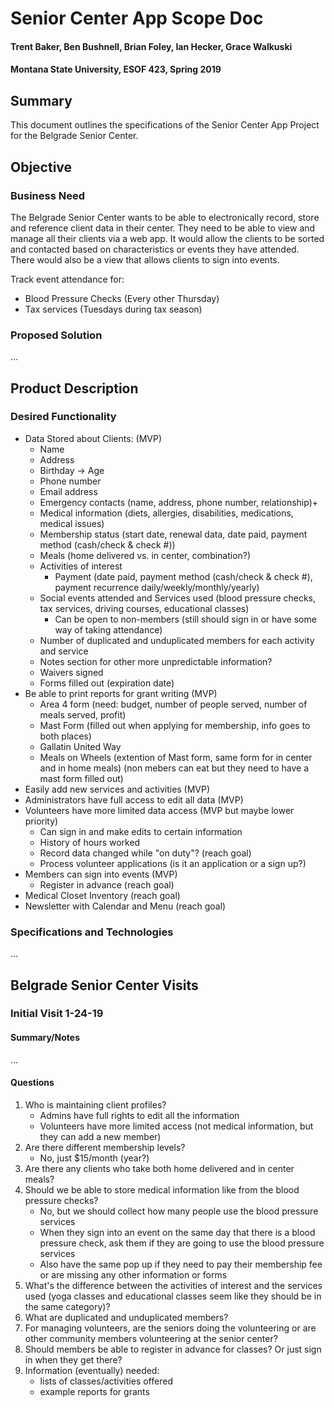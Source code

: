 # Senior Center App Scope Doc
#### Trent Baker, Ben Bushnell, Brian Foley, Ian Hecker, Grace Walkuski
#### Montana State University, ESOF 423, Spring 2019

## Summary
This document outlines the specifications of the Senior Center App Project for the Belgrade Senior Center.

## Objective

### Business Need
The Belgrade Senior Center wants to be able to electronically record, store and reference client data in their center. They need to be able to view and manage all their clients via a web app. It would allow the clients to be sorted and contacted based on characteristics or events they have attended. There would also be a view that allows clients to sign into events. 

Track event attendance for:
- Blood Pressure Checks (Every other Thursday)
- Tax services (Tuesdays during tax season)

### Proposed Solution
...

## Product Description

### Desired Functionality
- Data Stored about Clients: (MVP)
  - Name
  - Address
  - Birthday -> Age
  - Phone number
  - Email address
  - Emergency contacts (name, address, phone number, relationship)+
  - Medical information (diets, allergies, disabilities, medications, medical issues)
  - Membership status (start date, renewal data, date paid, payment method (cash/check & check #))
  - Meals (home delivered vs. in center, combination?)
  - Activities of interest 
    - Payment (date paid, payment method (cash/check & check #), payment recurrence daily/weekly/monthly/yearly)
  - Social events attended and Services used (blood pressure checks, tax services, driving courses, educational classes)
    - Can be open to non-members (still should sign in or have some way of taking attendance)
  - Number of duplicated and unduplicated members for each activity and service
  - Notes section for other more unpredictable information?
  - Waivers signed
  - Forms filled out (expiration date)
- Be able to print reports for grant writing (MVP)
  - Area 4 form (need: budget, number of people served, number of meals served, profit)
  - Mast Form (filled out when applying for membership, info goes to both places)
  - Gallatin United Way
  - Meals on Wheels (extention of Mast form, same form for in center and in home meals) (non mebers can eat but they need to have a mast form filled out)
- Easily add new services and activities (MVP)
- Administrators have full access to edit all data (MVP)
- Volunteers have more limited data access (MVP but maybe lower priority)
  - Can sign in and make edits to certain information
  - History of hours worked
  - Record data changed while "on duty"? (reach goal)
  - Process volunteer applications (is it an application or a sign up?)
- Members can sign into events (MVP)
  - Register in advance (reach goal)
- Medical Closet Inventory (reach goal)
- Newsletter with Calendar and Menu (reach goal)

### Specifications and Technologies
...

## Belgrade Senior Center Visits
### Initial Visit 1-24-19
#### Summary/Notes
...
#### Questions
1. Who is maintaining client profiles? 
   - Admins have full rights to edit all the information
   - Volunteers have more limited access (not medical information, but they can add a new member)
2. Are there different membership levels?
   - No, just $15/month (year?)
3. Are there any clients who take both home delivered and in center meals?
4. Should we be able to store medical information like from the blood pressure checks?
   - No, but we should collect how many people use the blood pressure services
   - When they sign into an event on the same day that there is a blood pressure check, ask them if they are going to use the blood pressure services
   - Also have the same pop up if they need to pay their membership fee or are missing any other information or forms
5. What's the difference between the activities of interest and the services used (yoga classes and educational classes seem like they should be in the same category)?
6. What are duplicated and unduplicated members?
7. For managing volunteers, are the seniors doing the volunteering or are other community members volunteering at the senior center?
8. Should members be able to register in advance for classes? Or just sign in when they get there?
9.  Information (eventually) needed:
	- lists of classes/activities offered
	- example reports for grants
	


